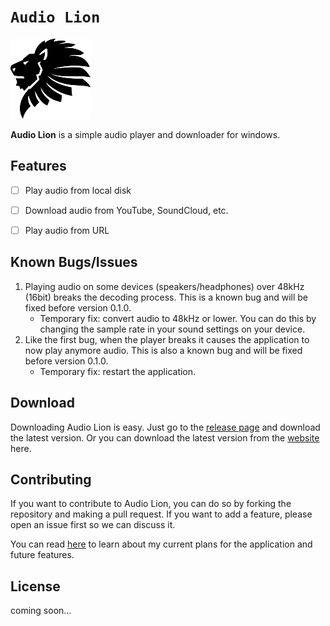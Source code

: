 # `Audio Lion`

![icon](./packages/app/static/lion/128px.png)

**Audio Lion** is a simple audio player and downloader for windows.

## Features

- [ ] Play audio from local disk

- [ ] Download audio from YouTube, SoundCloud, etc.

- [ ] Play audio from URL

## Known Bugs/Issues

1. Playing audio on some devices (speakers/headphones) over 48kHz (16bit) breaks the decoding process. This is a known bug and will be fixed before version 0.1.0.
    - Temporary fix: convert audio to 48kHz or lower. You can do this by changing the sample rate in your sound settings on your device.
2. Like the first bug, when the player breaks it causes the application to now play anymore audio. This is also a known bug and will be fixed before version 0.1.0.
    - Temporary fix: restart the application.

## Download

Downloading Audio Lion is easy. Just go to the [release page](https://github.com/audio-lion-dev/Audio-Lion/releases) and download the latest version. Or you can download the latest version from the [website](https://audio-lion-dev.github.io/download) here.

## Contributing

If you want to contribute to Audio Lion, you can do so by forking the repository and making a pull request. If you want to add a feature, please open an issue first so we can discuss it.

You can read [here](https://github.com/users/ThatGuyJamal/projects/4?fullscreen=true) to learn about my current plans for the application and future features.

## License

coming soon...
